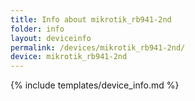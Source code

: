 ```yaml
---
title: Info about mikrotik_rb941-2nd
folder: info
layout: deviceinfo
permalink: /devices/mikrotik_rb941-2nd/
device: mikrotik_rb941-2nd
---
```

{% include templates/device_info.md %}
